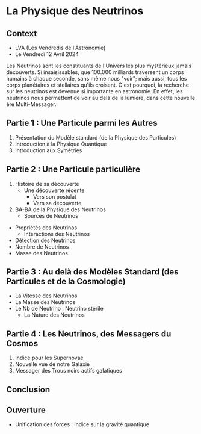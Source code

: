 # La Physique des Neutrinos

## Context
 - LVA (Les Vendredis de l'Astronomie)
 - Le Vendredi 12 Avril 2024

Les Neutrinos sont les constituants de l'Univers les plus mystérieux jamais découverts. Si insaisissables, que 100.000 milliards traversent un corps humains à chaque seconde, sans même nous "voir"; mais aussi, tous les corps planétaires et stellaires qu'ils croisent. C'est pourquoi, la recherche sur les neutrinos est devenue si importante en astronomie. En effet, les neutrinos nous permettent de voir au delà de la lumière, dans cette nouvelle ère Multi-Messager. 

## Partie 1 : Une Particule parmi les Autres
1. Présentation du Modèle standard (de la Physique des Particules)
1. Introduction à la Physique Quantique
1. Introduction aux Symétries

## Partie 2 : Une Particule particulière
1. Histoire de sa découverte
    - Une découverte récente
	    - Vers son postulat
	    - Vers sa découverte
1. BA-BA de la Physique des Neutrinos
	- Sources de Neutrinos
  - Propriétés des Neutrinos
	- Interactions des Neutrinos
  - Détection des Neutrinos
  - Nombre de Neutrinos
  - Masse des Neutrinos

## Partie 3 :  Au delà des Modèles Standard (des Particules et de la Cosmologie)
  - La Vitesse des Neutrinos
  - La Masse des Neutrinos
  - Le Nb de Neutrino : Neutrino stérile
	- La Nature des Neutrinos

## Partie 4 : Les Neutrinos, des Messagers du Cosmos
1. Indice pour les Supernovae
1. Nouvelle vue de notre Galaxie
2. Messager des Trous noirs actifs galatiques

## Conclusion

## Ouverture
- Unification des forces : indice sur la gravité quantique 
